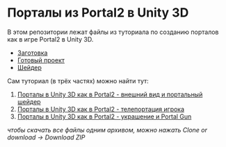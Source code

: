 # Порталы из Portal2 в Unity 3D
В этом репозитории лежат файлы из туториала по созданию порталов как в игре Portal2 в Unity 3D.

- [Заготовка](PortalsTemplate)
- [Готовый проект](PortalsFinished)
- [Шейдер](PortalShader.shader)

Сам туториал (в трёх частях) можно найти тут: 
1. [Порталы в Unity 3D как в Portal2 - внешний вид и портальный шейдер](https://youtu.be/bciyTmBPiFg)
2. [Порталы в Unity 3D как в Portal2 - телепортация игрока](https://youtu.be/bciyTmBPiFg)
3. [Порталы в Unity 3D как в Portal2 - украшение и Portal Gun](https://youtu.be/teMxqO4tHC0)

*чтобы скачать все файлы одним архивом, можно нажать Clone or download -> Download ZIP*